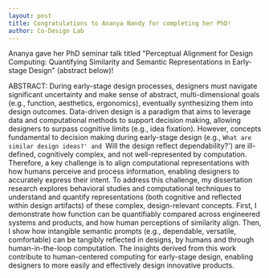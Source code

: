 ```yaml
---
layout: post
title: Congratulations to Ananya Nandy for completing her PhD!
author: Co-Design Lab
---
```


Ananya gave her PhD seminar talk titled "Perceptual Alignment for Design Computing: Quantifying Similarity and Semantic Representations in Early-stage Design" (abstract below)!

ABSTRACT: 
During early-stage design processes, designers must navigate significant uncertainty and make sense of abstract, multi-dimensional goals (e.g., function, aesthetics, ergonomics), eventually synthesizing them into design outcomes. Data-driven design is a paradigm that aims to leverage data and computational methods to support decision making, allowing designers to surpass cognitive limits (e.g., idea fixation). However, concepts fundamental to decision making during early-stage design (e.g., `What are similar design ideas?' and `Will the design reflect dependability?') are ill-defined, cognitively complex, and not well-represented by computation. Therefore, a key challenge is to align computational representations with how humans perceive and process information, enabling designers to accurately express their intent. To address this challenge, my dissertation research explores behavioral studies and computational techniques to understand and quantify representations (both cognitive and reflected within design artifacts) of these complex, design-relevant concepts. First, I demonstrate how function can be quantifiably compared across engineered systems and products, and how human perceptions of similarity align. Then, I show how intangible semantic prompts (e.g., dependable, versatile, comfortable) can be tangibly reflected in designs, by humans and through human-in-the-loop computation. The insights derived from this work contribute to human-centered computing for early-stage design, enabling designers to more easily and effectively design innovative products. 
